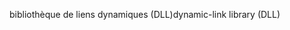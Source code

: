 <span data-ttu-id="b5ce7-101">bibliothèque de liens dynamiques (DLL)</span><span class="sxs-lookup"><span data-stu-id="b5ce7-101">dynamic-link library (DLL)</span></span>